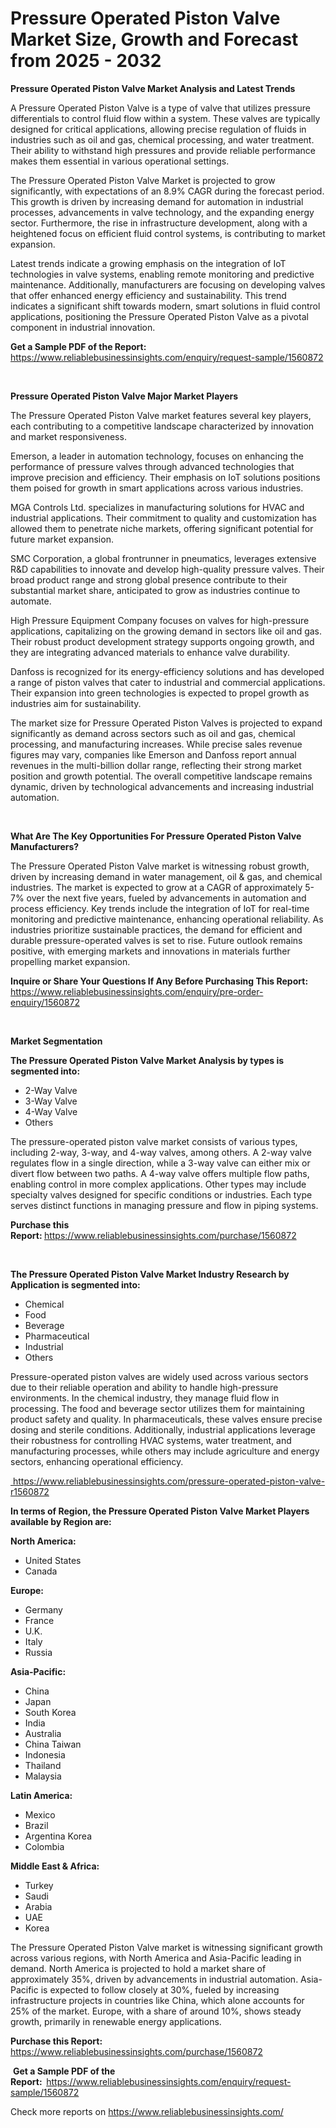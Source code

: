 <p><h1>Pressure Operated Piston Valve Market Size, Growth and Forecast from 2025 - 2032</h1></p><p><strong>Pressure Operated Piston Valve Market Analysis and Latest Trends</strong></p>
<p><p>A Pressure Operated Piston Valve is a type of valve that utilizes pressure differentials to control fluid flow within a system. These valves are typically designed for critical applications, allowing precise regulation of fluids in industries such as oil and gas, chemical processing, and water treatment. Their ability to withstand high pressures and provide reliable performance makes them essential in various operational settings.</p><p>The Pressure Operated Piston Valve Market is projected to grow significantly, with expectations of an 8.9% CAGR during the forecast period. This growth is driven by increasing demand for automation in industrial processes, advancements in valve technology, and the expanding energy sector. Furthermore, the rise in infrastructure development, along with a heightened focus on efficient fluid control systems, is contributing to market expansion.</p><p>Latest trends indicate a growing emphasis on the integration of IoT technologies in valve systems, enabling remote monitoring and predictive maintenance. Additionally, manufacturers are focusing on developing valves that offer enhanced energy efficiency and sustainability. This trend indicates a significant shift towards modern, smart solutions in fluid control applications, positioning the Pressure Operated Piston Valve as a pivotal component in industrial innovation.</p></p>
<p><strong>Get a Sample PDF of the Report:&nbsp;</strong> <a href="https://www.reliablebusinessinsights.com/enquiry/request-sample/1560872?utm_campaign=2242&utm_medium=2&utm_source=Github&utm_content=ia&utm_term=11042025&utm_id=pressure-operated-piston-valve">https://www.reliablebusinessinsights.com/enquiry/request-sample/1560872</a></p>
<p>&nbsp;</p>
<p><strong>Pressure Operated Piston Valve Major Market Players</strong></p>
<p><p>The Pressure Operated Piston Valve market features several key players, each contributing to a competitive landscape characterized by innovation and market responsiveness. </p><p>Emerson, a leader in automation technology, focuses on enhancing the performance of pressure valves through advanced technologies that improve precision and efficiency. Their emphasis on IoT solutions positions them poised for growth in smart applications across various industries.</p><p>MGA Controls Ltd. specializes in manufacturing solutions for HVAC and industrial applications. Their commitment to quality and customization has allowed them to penetrate niche markets, offering significant potential for future market expansion.</p><p>SMC Corporation, a global frontrunner in pneumatics, leverages extensive R&D capabilities to innovate and develop high-quality pressure valves. Their broad product range and strong global presence contribute to their substantial market share, anticipated to grow as industries continue to automate.</p><p>High Pressure Equipment Company focuses on valves for high-pressure applications, capitalizing on the growing demand in sectors like oil and gas. Their robust product development strategy supports ongoing growth, and they are integrating advanced materials to enhance valve durability.</p><p>Danfoss is recognized for its energy-efficiency solutions and has developed a range of piston valves that cater to industrial and commercial applications. Their expansion into green technologies is expected to propel growth as industries aim for sustainability.</p><p>The market size for Pressure Operated Piston Valves is projected to expand significantly as demand across sectors such as oil and gas, chemical processing, and manufacturing increases. While precise sales revenue figures may vary, companies like Emerson and Danfoss report annual revenues in the multi-billion dollar range, reflecting their strong market position and growth potential. The overall competitive landscape remains dynamic, driven by technological advancements and increasing industrial automation.</p></p>
<p>&nbsp;</p>
<p><strong>What Are The Key Opportunities For Pressure Operated Piston Valve Manufacturers?</strong></p>
<p><p>The Pressure Operated Piston Valve market is witnessing robust growth, driven by increasing demand in water management, oil & gas, and chemical industries. The market is expected to grow at a CAGR of approximately 5-7% over the next five years, fueled by advancements in automation and process efficiency. Key trends include the integration of IoT for real-time monitoring and predictive maintenance, enhancing operational reliability. As industries prioritize sustainable practices, the demand for efficient and durable pressure-operated valves is set to rise. Future outlook remains positive, with emerging markets and innovations in materials further propelling market expansion.</p></p>
<p><strong>Inquire or Share Your Questions If Any Before Purchasing This Report:</strong> <a href="https://www.reliablebusinessinsights.com/enquiry/pre-order-enquiry/1560872?utm_campaign=2242&utm_medium=2&utm_source=Github&utm_content=ia&utm_term=11042025&utm_id=pressure-operated-piston-valve">https://www.reliablebusinessinsights.com/enquiry/pre-order-enquiry/1560872</a></p>
<p>&nbsp;</p>
<p><strong>Market Segmentation</strong></p>
<p><strong>The Pressure Operated Piston Valve Market Analysis by types is segmented into:</strong></p>
<p><ul><li>2-Way Valve</li><li>3-Way Valve</li><li>4-Way Valve</li><li>Others</li></ul></p>
<p><p>The pressure-operated piston valve market consists of various types, including 2-way, 3-way, and 4-way valves, among others. A 2-way valve regulates flow in a single direction, while a 3-way valve can either mix or divert flow between two paths. A 4-way valve offers multiple flow paths, enabling control in more complex applications. Other types may include specialty valves designed for specific conditions or industries. Each type serves distinct functions in managing pressure and flow in piping systems.</p></p>
<p><strong>Purchase this Report:&nbsp;</strong><a href="https://www.reliablebusinessinsights.com/purchase/1560872?utm_campaign=2242&utm_medium=2&utm_source=Github&utm_content=ia&utm_term=11042025&utm_id=pressure-operated-piston-valve">https://www.reliablebusinessinsights.com/purchase/1560872</a></p>
<p>&nbsp;</p>
<p><strong>The Pressure Operated Piston Valve Market Industry Research by Application is segmented into:</strong></p>
<p><ul><li>Chemical</li><li>Food</li><li>Beverage</li><li>Pharmaceutical</li><li>Industrial</li><li>Others</li></ul></p>
<p><p>Pressure-operated piston valves are widely used across various sectors due to their reliable operation and ability to handle high-pressure environments. In the chemical industry, they manage fluid flow in processing. The food and beverage sector utilizes them for maintaining product safety and quality. In pharmaceuticals, these valves ensure precise dosing and sterile conditions. Additionally, industrial applications leverage their robustness for controlling HVAC systems, water treatment, and manufacturing processes, while others may include agriculture and energy sectors, enhancing operational efficiency.</p></p>
<p><a href="https://www.reliablebusinessinsights.com/pressure-operated-piston-valve-r1560872?utm_campaign=2242&utm_medium=2&utm_source=Github&utm_content=ia&utm_term=11042025&utm_id=pressure-operated-piston-valve">&nbsp;https://www.reliablebusinessinsights.com/pressure-operated-piston-valve-r1560872</a></p>
<p><strong>In terms of Region, the Pressure Operated Piston Valve Market Players available by Region are:</strong></p>
<p>
    <p> <strong> North America: </strong>
        <ul>
            <li>United States</li>
            <li>Canada</li>
        </ul>
        </p> 
    <p> <strong> Europe: </strong>
        <ul>
            <li>Germany</li>
            <li>France</li>
            <li>U.K.</li>
            <li>Italy</li>
            <li>Russia</li>
        </ul>
        </p> 
    <p> <strong> Asia-Pacific: </strong>
        <ul>
            <li>China</li>
            <li>Japan</li>
            <li>South Korea</li>
            <li>India</li>
            <li>Australia</li>
            <li>China Taiwan</li>
            <li>Indonesia</li>
            <li>Thailand</li>
            <li>Malaysia</li>
        </ul>
        </p> 
    <p> <strong> Latin America: </strong>
        <ul>
            <li>Mexico</li>
            <li>Brazil</li>
            <li>Argentina Korea</li>
            <li>Colombia</li>
        </ul>
        </p> 
    <p> <strong> Middle East & Africa: </strong>
        <ul>
            <li>Turkey</li>
            <li>Saudi</li>
            <li>Arabia</li>
            <li>UAE</li>
            <li>Korea</li>
        </ul>
    </p>
    </p>
<p><p>The Pressure Operated Piston Valve market is witnessing significant growth across various regions, with North America and Asia-Pacific leading in demand. North America is projected to hold a market share of approximately 35%, driven by advancements in industrial automation. Asia-Pacific is expected to follow closely at 30%, fueled by increasing infrastructure projects in countries like China, which alone accounts for 25% of the market. Europe, with a share of around 10%, shows steady growth, primarily in renewable energy applications.</p></p>
<p><strong>Purchase this Report: </strong><a href="https://www.reliablebusinessinsights.com/purchase/1560872?utm_campaign=2242&utm_medium=2&utm_source=Github&utm_content=ia&utm_term=11042025&utm_id=pressure-operated-piston-valve">https://www.reliablebusinessinsights.com/purchase/1560872</a></p>
<p>&nbsp;<strong>Get a Sample PDF of the Report:&nbsp;&nbsp;</strong><a href="https://www.reliablebusinessinsights.com/enquiry/request-sample/1560872?utm_campaign=2242&utm_medium=2&utm_source=Github&utm_content=ia&utm_term=11042025&utm_id=pressure-operated-piston-valve">https://www.reliablebusinessinsights.com/enquiry/request-sample/1560872</a></p>
<p><strong></strong></p>
<p>Check more reports on <a href="https://www.reliablebusinessinsights.com/?utm_campaign=2242&utm_medium=2&utm_source=Github&utm_content=ia&utm_term=11042025&utm_id=pressure-operated-piston-valve">https://www.reliablebusinessinsights.com/</a></p>